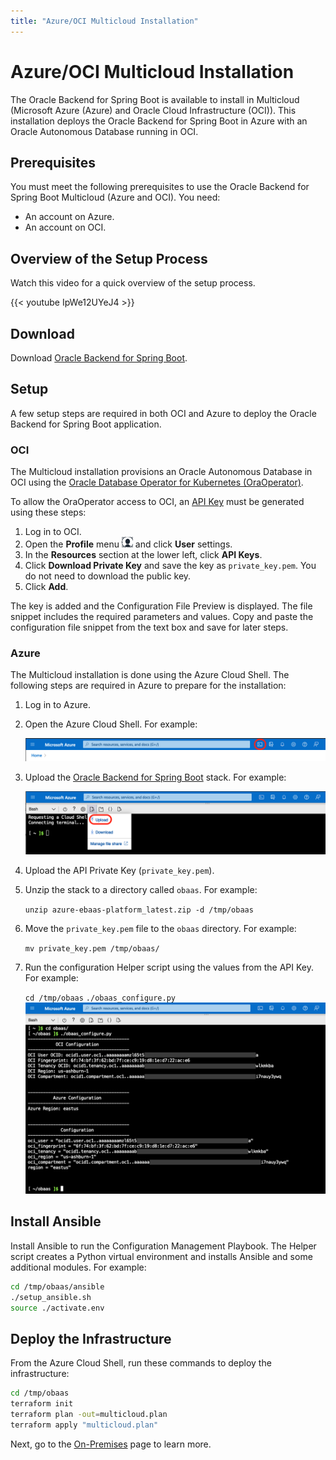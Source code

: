```yaml
---
title: "Azure/OCI Multicloud Installation"
---
```


# Azure/OCI Multicloud Installation

The Oracle Backend for Spring Boot is available to install in Multicloud (Microsoft Azure (Azure) and Oracle Cloud Infrastructure (OCI)). This installation
deploys the Oracle Backend for Spring Boot in Azure with an Oracle Autonomous Database running in OCI.

## Prerequisites

You must meet the following prerequisites to use the Oracle Backend for Spring Boot Multicloud (Azure and OCI). You need:

* An account on Azure.
* An account on OCI.

## Overview of the Setup Process

Watch this video for a quick overview of the setup process.

{{< youtube IpWe12UYeJ4 >}}

## Download

Download [Oracle Backend for Spring Boot](https://github.com/oracle/microservices-datadriven/releases/download/OBAAS-1.0.0/azure-ebaas_latest.zip).

## Setup

A few setup steps are required in both OCI and Azure to deploy the Oracle Backend for Spring Boot application.

### OCI

The Multicloud installation provisions an Oracle Autonomous Database in OCI using
the [Oracle Database Operator for Kubernetes (OraOperator)](https://github.com/oracle/oracle-database-operator).  

To allow the OraOperator access to OCI, an [API Key](https://docs.oracle.com/en-us/iaas/Content/API/Concepts/apisigningkey.htm) must be
generated using these steps:

1. Log in to OCI.
2. Open the **Profile** menu ![User Profile Menu](userprofilemenu.png) and click **User** settings.
3. In the **Resources** section at the lower left, click **API Keys**.
4. Click **Download Private Key** and save the key as `private_key.pem`. You do not need to download the public key.
5. Click **Add**.

The key is added and the Configuration File Preview is displayed. The file snippet includes the required parameters and values. Copy
and paste the configuration file snippet from the text box and save for later steps.

### Azure

The Multicloud installation is done using the Azure Cloud Shell. The following steps are required in Azure to prepare for the installation:

1. Log in to Azure.

2. Open the Azure Cloud Shell. For example:

   ![Azure Cloud Shell Icon](AzureCloudShellIcon.png)
   
3. Upload the [Oracle Backend for Spring Boot](https://github.com/oracle/microservices-datadriven/releases/download/OBAAS-1.0.0/azure-ebaas-platform_latest.zip) stack. For example:

   ![Azure Upload](AzureUpload.png)
   
4. Upload the API Private Key (`private_key.pem`).

5. Unzip the stack to a directory called `obaas`. For example:

   `unzip azure-ebaas-platform_latest.zip -d /tmp/obaas`
	
6. Move the `private_key.pem` file to the `obaas` directory. For example:

   `mv private_key.pem /tmp/obaas/`
   
7. Run the configuration Helper script using the values from the API Key. For example:

   `cd /tmp/obaas`
   `./obaas_configure.py`
   ![Azure Configure](AzureConfigure.png)


## Install Ansible

Install Ansible to run the Configuration Management Playbook.  The Helper script creates a Python virtual environment and installs
Ansible and some additional modules. For example:

```bash
cd /tmp/obaas/ansible
./setup_ansible.sh
source ./activate.env
```

## Deploy the Infrastructure

From the Azure Cloud Shell, run these commands to deploy the infrastructure:

```bash
cd /tmp/obaas
terraform init
terraform plan -out=multicloud.plan
terraform apply "multicloud.plan"
```

Next, go to the [On-Premises](../on-premises/) page to learn more.
